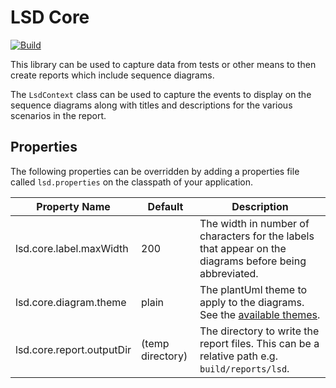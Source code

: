 # LSD Core

[![Build](https://github.com/nickmcdowall/lsd-core/actions/workflows/macos-build.yml/badge.svg)](https://github.com/nickmcdowall/lsd-core/actions/workflows/macos-build.yml)

This library can be used to capture data from tests or other means to then create reports which include sequence diagrams.

The `LsdContext` class can be used to capture the events to display on the sequence diagrams along with titles and 
descriptions for the various scenarios in the report.

## Properties
The following properties can be overridden by adding a properties file called `lsd.properties` on the classpath of your 
application.

| Property Name        | Default     | Description |
| ----------- | ----------- |------------ |
| lsd.core.label.maxWidth | 200 | The width in number of characters for the labels that appear on the diagrams before being abbreviated. |
| lsd.core.diagram.theme | plain | The plantUml theme to apply to the diagrams. See the [available themes](https://plantuml.com/theme). |
| lsd.core.report.outputDir | (temp directory) | The directory to write the report files. This can be a relative path e.g. `build/reports/lsd`.|


